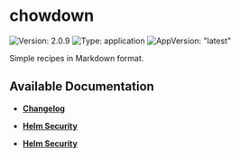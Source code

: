 # chowdown

![Version: 2.0.9](https://img.shields.io/badge/Version-2.0.9-informational?style=flat-square) ![Type: application](https://img.shields.io/badge/Type-application-informational?style=flat-square) ![AppVersion: "latest"](https://img.shields.io/badge/AppVersion-"latest"-informational?style=flat-square)

Simple recipes in Markdown format.

## Available Documentation

- [**Changelog**](CHANGELOG)

- [**Helm Security**](container-security)

- [**Helm Security**](helm-security)


